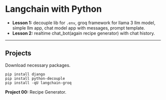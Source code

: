 # **Langchain with Python**

- **Lesson 1:** decouple lib for `.env`, groq framework for llama 3 llm model, simple llm app, chat model app with messages, prompt template.
- **Lesson 2:** realtime chat_bot(again recipe generator) with chat history.

<hr>

## **Projects**
Download necessary packages.

```
pip install django
pip install python-decouple
pip install -qU langchain-groq
```

**Project 00:** Recipe Generator.


